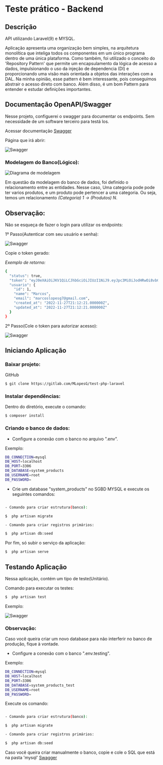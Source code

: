 # Teste prático - Backend

## Descrição

API utilizando Laravel(9) e MYSQL.

Aplicação apresenta uma organização bem simples, na arquitetura monolítica que inteliga todos os componentes em um único programa dentro de uma única plataforma.
Como também, foi utilizado o conceito do 'Repository Pattern' que permite um encapsulamento da lógica de acesso a dados, impulsionando o uso da injeção de dependencia (DI) e proporcionando uma visão mais orientada a objetos das interações com a DAL. Na minha opinião, esse pattern é bem interessante, pois conseguimos abstrair o acesso direto com banco. Além disso, é um bom Pattern para entender e estudar definições importantes.

## Documentação OpenAPI/Swagger

Nesse projeto, configuerei o swagger para documentar os endpoints. Sem necessidade de um software terceiro para testá los.

Acessar documentação [Swagger](http://localhost:8000/api/documentation)

Página que irá abrir:

![Swagger](https://github.com/marcosggoncalves/test-php-laravel/blob/master/backend/imagens/TELA_1.png?raw=true)


### Modelagem do Banco(Lógico):

![Diagrama de modelagem](https://github.com/marcosggoncalves/test-php-laravel/blob/master/backend/imagens/TELA_5.png?raw=true)

Em questão da modelagem do banco de dados, foi definido o relacionamento entre as entidades.
Nesse caso, Uma categoria pode pode ter varios produtos, e um produto pode pertencer a uma categoria. Ou seja, temos um relacionamento *(Categoria) 1 -> (Produtos) N*.

## Observação:

Não se esqueça de fazer o login para utilizar os endpoints:

1º Passo(Autenticar com seu usuário e senha):

![Swagger](https://github.com/marcosggoncalves/test-php-laravel/blob/master/backend/imagens/TELA_2.png?raw=true)

Copie o token gerado:

*Exemplo de retorno:*

```bash
{
  "status": true,
  "token": "eyJ0eXAiOiJKV1QiLCJhbGciOiJIUzI1NiJ9.eyJpc3MiOiJodHRwOi8vbG9jYWxob3N0OjgwMDAvYXBpL3YxL2dlcmVudGVzL2xvZ2luIiwiaWF0IjoxNjY5NTg4NDQ1LCJleHAiOjE2Njk1OTIwNDUsIm5iZiI6MTY2OTU4ODQ0NSwianRpIjoiTWgzUG5INlpuOTVwZDc2VSIsInN1YiI6IjEiLCJwcnYiOiIxNWJlNDhiNjdjNmE4YmM4ZjI1MjFlYzdlNzQ0MGM2MzliNjhlNjE5In0.BdB28RgwEAllB1NO6xd_s-86x3TAMtOTSd8x5AeBpl0",
  "usuario": {
    "id": 1,
    "name": "Marcos",
    "email": "marcoslopesg7@gmail.com",
    "created_at": "2022-11-27T21:12:21.000000Z",
    "updated_at": "2022-11-27T21:12:21.000000Z"
  }
}

```

2º Passo(Cole o token para autorizar acesso):

![Swagger](https://github.com/marcosggoncalves/test-php-laravel/blob/master/backend/imagens/TELA_3.png?raw=true)

## Iniciando Aplicação

### Baixar projeto:

GitHub

```bash
$ git clone https://gitlab.com/MLopesG/test-php-laravel
```

### Instalar dependências:

Dentro do diretório, execute o comando:

```bash
$ composer install 
```

### Criando o banco de dados:

 - Configure a conexão com o banco no arquivo ".env". 

Exemplo:

```bash
DB_CONNECTION=mysql
DB_HOST=localhost
DB_PORT=3306
DB_DATABASE=system_products
DB_USERNAME=root
DB_PASSWORD=
```

 - Crie um database "system_products" no SGBD MYSQL e execute os seguintes comandos:

```bash

- Comando para criar estrutura(banco):

$  php artisan migrate

- Comando para criar registros primários:

$  php artisan db:seed  

```

Por fim, só subir o serviço da aplicação:

```bash
$  php artisan serve
```

## Testando Aplicação

Nessa aplicação, contém um tipo de teste(Unitário).

Comando para executar os testes:

```bash
$  php artisan test
```

Exemplo:

![Swagger](https://github.com/marcosggoncalves/test-php-laravel/blob/master/backend/imagens/TELA_4.png?raw=true)

### Observação: 

Caso você queira criar um novo database para não interferir no banco de produção, fique à vontade.

 - Configure a conexão com o banco ".env.testing". 

Exemplo:

```bash
DB_CONNECTION=mysql
DB_HOST=localhost
DB_PORT=3306
DB_DATABASE=system_products_test
DB_USERNAME=root
DB_PASSWORD=
```

Execute os comando:

```bash

- Comando para criar estrutura(banco):

$  php artisan migrate

- Comando para criar registros primários:

$  php artisan db:seed  

```

Caso você queira criar manualmente o banco, copie e cole o SQL que está na pasta 'mysql' [Swagger](https://github.com/marcosggoncalves/test-php-laravel/blob/master/mysql/create_tables.sql)
